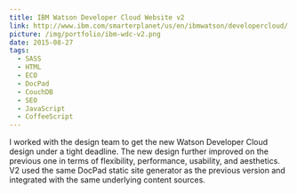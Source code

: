 ```yaml
---
title: IBM Watson Developer Cloud Website v2
link: http://www.ibm.com/smarterplanet/us/en/ibmwatson/developercloud/
picture: /img/portfolio/ibm-wdc-v2.png
date: 2015-08-27
tags:
  - SASS
  - HTML
  - ECO
  - DocPad
  - CouchDB
  - SEO
  - JavaScript
  - CoffeeScript
---
```


I worked with the design team to get the new Watson Developer Cloud design under a tight deadline. 
The new design further improved on the previous one in terms of flexibility, performance, usability, and aesthetics. 
V2 used the same DocPad static site generator as the previous version and integrated with the same underlying content sources.
